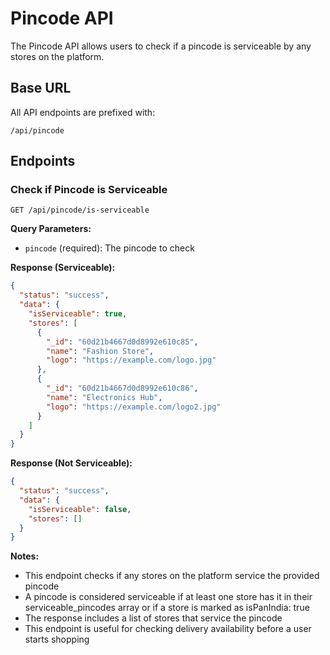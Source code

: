 # Pincode API

The Pincode API allows users to check if a pincode is serviceable by any stores on the platform.

## Base URL

All API endpoints are prefixed with:

```
/api/pincode
```

## Endpoints

### Check if Pincode is Serviceable

```
GET /api/pincode/is-serviceable
```

**Query Parameters:**

- `pincode` (required): The pincode to check

**Response (Serviceable):**

```json
{
  "status": "success",
  "data": {
    "isServiceable": true,
    "stores": [
      {
        "_id": "60d21b4667d0d8992e610c85",
        "name": "Fashion Store",
        "logo": "https://example.com/logo.jpg"
      },
      {
        "_id": "60d21b4667d0d8992e610c86",
        "name": "Electronics Hub",
        "logo": "https://example.com/logo2.jpg"
      }
    ]
  }
}
```

**Response (Not Serviceable):**

```json
{
  "status": "success",
  "data": {
    "isServiceable": false,
    "stores": []
  }
}
```

**Notes:**

- This endpoint checks if any stores on the platform service the provided pincode
- A pincode is considered serviceable if at least one store has it in their serviceable_pincodes array or if a store is marked as isPanIndia: true
- The response includes a list of stores that service the pincode
- This endpoint is useful for checking delivery availability before a user starts shopping
